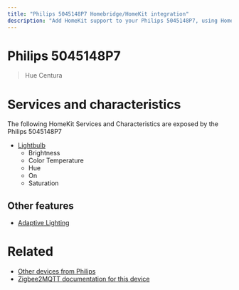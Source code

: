 ```yaml
---
title: "Philips 5045148P7 Homebridge/HomeKit integration"
description: "Add HomeKit support to your Philips 5045148P7, using Homebridge, Zigbee2MQTT and homebridge-z2m."
---
```

<!---
This file has been GENERATED using src/docgen/docgen.ts
DO NOT EDIT THIS FILE MANUALLY!
-->
# Philips 5045148P7
> Hue Centura


# Services and characteristics
The following HomeKit Services and Characteristics are exposed by
the Philips 5045148P7

* [Lightbulb](../../light.md)
  * Brightness
  * Color Temperature
  * Hue
  * On
  * Saturation


## Other features
* [Adaptive Lighting](../../light.md)


# Related
* [Other devices from Philips](../index.md#philips)
* [Zigbee2MQTT documentation for this device](https://www.zigbee2mqtt.io/devices/5045148P7.html)